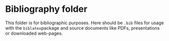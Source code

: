 # Bibliography folder

This folder is for bibliographic purposes. Here should be `.bib` files for usage with the `biblatex`package and source documents like PDFs,
presentations or downloaded web-pages.
